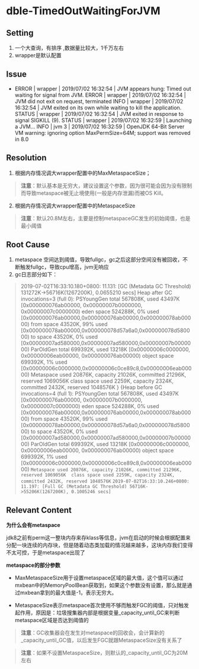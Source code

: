 # dble-TimedOutWaitingForJVM   

## Setting  

1. 一个大查询，有排序 ,数据量比较大，1千万左右
2. wrapper是默认配置

## Issue  

- ERROR | wrapper | 2019/07/02 16:32:54 | JVM appears hung: Timed out waiting for signal from JVM. ERROR | wrapper | 2019/07/02 16:32:54 | JVM did not exit on request, terminated  INFO | wrapper | 2019/07/02 16:32:54 | JVM exited on its own while waiting to kill the application.  STATUS | wrapper | 2019/07/02 16:32:54 | JVM exited in response to signal SIGKILL (9).  STATUS | wrapper | 2019/07/02 16:32:59 | Launching a JVM...  INFO | jvm 3 | 2019/07/02 16:32:59 | OpenJDK 64-Bit Server VM warning: ignoring option MaxPermSize=64M; support was removed in 8.0 

## Resolution  

1. 根据内存情况调大wrapper配置中的MaxMetaspaceSize； 
> **注意**：默认基本是无穷大，建议设置这个参数，因为很可能会因为没有限制而导致metaspace被无止境使用(一般是内存泄漏)而被OS Kill。  

2. 根据内存情况调大wrapper配置中的MetaspaceSize 
> **注意**：默认20.8M左右，主要是控制metaspaceGC发生的初始阈值，也是最小阈值 

## Root Cause  

1. metaspace 空间达到阈值，导致fullgc，gc之后这部分空间没有被回收，不断触发fullgc，导致cpu增高，jvm无响应 
2. gc日志部分如下： 
> 2019-07-02T16:33:10.180+0800: 11.131: [GC (Metadata GC Threshold) 131272K->56716K(1267200K), 0.0655210 secs]  Heap after GC invocations=3 (full 0):  PSYoungGen total 567808K, used 43497K [0x000000076ab00000, 0x00000007b0000000, 0x00000007c0000000)  eden space 524288K, 0% used [0x000000076ab00000,0x000000076ab00000,0x000000078ab00000)  from space 43520K, 99% used [0x000000078ab00000,0x000000078d57a6a0,0x000000078d580000)  to space 43520K, 0% used [0x00000007ad580000,0x00000007ad580000,0x00000007b0000000)  ParOldGen total 699392K, used 13218K [0x00000006c0000000, 0x00000006eab00000, 0x000000076ab00000)  object space 699392K, 1% used [0x00000006c0000000,0x00000006c0ce89c8,0x00000006eab00000)  Metaspace used 20876K, capacity 21026K, committed 21296K, reserved 1069056K  class space used 2259K, capacity 2324K, committed 2432K, reserved 1048576K  }  {Heap before GC invocations=4 (full 1):  PSYoungGen total 567808K, used 43497K [0x000000076ab00000, 0x00000007b0000000, 0x00000007c0000000)  eden space 524288K, 0% used [0x000000076ab00000,0x000000076ab00000,0x000000078ab00000)  from space 43520K, 99% used [0x000000078ab00000,0x000000078d57a6a0,0x000000078d580000)  to space 43520K, 0% used [0x00000007ad580000,0x00000007ad580000,0x00000007b0000000)  ParOldGen total 699392K, used 13218K [0x00000006c0000000, 0x00000006eab00000, 0x000000076ab00000)  object space 699392K, 1% used [0x00000006c0000000,0x00000006c0ce89c8,0x00000006eab00000)  `Metaspace used 20876K, capacity 21026K, committed 21296K, reserved 1069056K  class space used 2259K, capacity 2324K, committed 2432K, reserved 1048576K`  `2019-07-02T16:33:10.246+0800: 11.197: [Full GC (Metadata GC Threshold) 56716K->55206K(1267200K), 0.1005246 secs]` 

## Relevant Content  

**为什么会有metaspace**  

jdk8之前有perm这一整块内存来存klass等信息，jvm在启动的时候会根据配置来分配一块连续的内存块，但是随着动态类加载的情况越来越多，这块内存我们变得不太可控，于是metaspace出现了  

**metaspace的部分参数**  

- MaxMetaspaceSize用于设置metaspace区域的最大值，这个值可以通过mxbean中的MemoryPoolBean获取到，如果这个参数没有设置，那么就是通过mxbean拿到的最大值是-1，表示无穷大。 

- MetaspaceSize表示metaspace首次使用不够而触发FGC的阈值，只对触发起作用，原因是：垃圾搜集器内部是根据变量_capacity_until_GC来判断metaspace区域是否达到阈值的 

> **注意**：GC收集器会在发生对metaspace的回收会，会计算新的_capacity_until_GC值，以后发生FGC就跟MetaspaceSize没有关系了  

> **注意**：如果不设置MetaspaceSize，则默认的_capacity_until_GC为20M左右
<!--stackedit_data:
eyJoaXN0b3J5IjpbLTE3NDU4Nzc4NzUsLTEwMTE2NDk0MTZdfQ
==
-->
